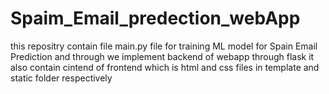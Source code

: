 # Spaim_Email_predection_webApp
this repositry contain file main.py file for training ML model for Spain Email Prediction and through we implement backend of webapp through flask it also contain cintend of frontend which is html and css files in template and static folder respectively
